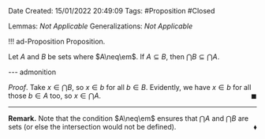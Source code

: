 <br />
<br />

Date Created: 15/01/2022 20:49:09
Tags: #Proposition #Closed 

Lemmas: _Not Applicable_
Generalizations: _Not Applicable_

!!! ad-Proposition Proposition.

Let $A$ and $B$ be sets where $A\neq\em$. If $A\subseteq B$, then $\bigcap B\subseteq\bigcap A$.

--- admonition

_Proof_. Take $x\in\bigcap B$, so $x\in b$ for all $b\in B$. Evidently, we have $x\in b$ for all those $b\in A$ too, so $x\in\bigcap A$.<span style="float:right;">$\blacksquare$</span>

---

**Remark.** Note that the condition $A\neq\em$ ensures that $\bigcap A$ and $\bigcap B$ are sets (or else the intersection would not be defined).<span style="float:right;">$\blacklozenge$</span>
